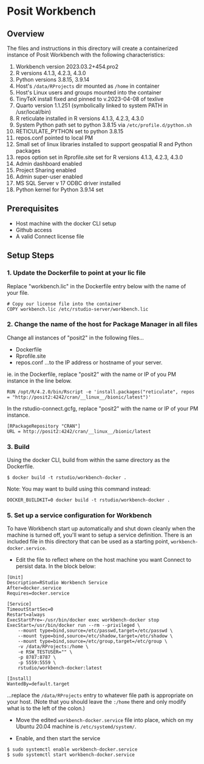 # Posit Workbench

## Overview
The files and instructions in this directory will create a containerized instance of Posit Workbench with the following characteristics:
1. Workbench version 2023.03.2+454.pro2
2. R versions 4.1.3, 4.2.3, 4.3.0
3. Python versions 3.8.15, 3.9.14
4. Host's `/data/RProjects` dir mounted as `/home` in container
5. Host's Linux users and groups mounted into the container
6. TinyTeX install fixed and pinned to v.2023-04-08 of texlive 
7. Quarto version 1.1.251 (symbolically linked to system PATH in /usr/local/bin)
8. R reticulate installed in R versions 4.1.3, 4.2.3, 4.3.0
9. System Python path set to python 3.8.15 via `/etc/profile.d/python.sh`
10. RETICULATE_PYTHON set to python 3.8.15
11. repos.conf pointed to local PM
12. Small set of linux libraries installed to support geospatial R and Python packages
13. repos option set in Rprofile.site set for R versions 4.1.3, 4.2.3, 4.3.0
14. Admin dashboard enabled
15. Project Sharing enabled
16. Admin super-user enabled
17. MS SQL Server v 17 ODBC driver installed
18. Python kernel for Python 3.9.14 set

## Prerequisites
* Host machine with the docker CLI setup
* Github access
* A valid Connect license file

## Setup Steps

### 1. Update the Dockerfile to point at your lic file
Replace "workbench.lic" in the Dockerfile entry below with the name of your file.
```
# Copy our license file into the container
COPY workbench.lic /etc/rstudio-server/workbench.lic
```

### 2. Change the name of the host for Package Manager in all files
Change all instances of "posit2" in the following files...
- Dockerfile
- Rprofile.site
- repos.conf
...to the IP address or hostname of your server.
  

ie. in the Dockerfile, replace "posit2" with the name or IP of you PM instance in the line below.
```
RUN /opt/R/4.2.0/bin/Rscript -e 'install.packages("reticulate", repos = "http://posit2:4242/cran/__linux__/bionic/latest")'
```

In the rstudio-connect.gcfg, replace "posit2" with the name or IP of your PM instance.
```
[RPackageRepository "CRAN"]
URL = http://posit2:4242/cran/__linux__/bionic/latest
```

### 3. Build
Using the docker CLI, build from within the same directory as the Dockerfile.
```
$ docker build -t rstudio/workbench-docker .
```

Note: You may want to build using this command instead:
```
DOCKER_BUILDKIT=0 docker build -t rstudio/workbench-docker .
```

### 5. Set up a service configuration for Workbench
To have Workbench start up automatically and shut down cleanly when the machine is turned off, you'll want to setup a service definition.  There is an included file in this directory that can be used as a starting point, `workbench-docker.service`.  

* Edit the file to reflect where on the host machine you want Connect to persist data.  In the block below:
```
[Unit]
Description=RStudio Workbench Service
After=docker.service
Requires=docker.service

[Service]
TimeoutStartSec=0
Restart=always
ExecStartPre=-/usr/bin/docker exec workbench-docker stop
ExecStart=/usr/bin/docker run --rm --privileged \
    --mount type=bind,source=/etc/passwd,target=/etc/passwd \
    --mount type=bind,source=/etc/shadow,target=/etc/shadow \
    --mount type=bind,source=/etc/group,target=/etc/group \
    -v /data/RProjects:/home \
    -e RSW_TESTUSER="" \
    -p 8787:8787 \
    -p 5559:5559 \
    rstudio/workbench-docker:latest

[Install]
WantedBy=default.target

```
...replace the `/data/RProjects` entry to whatever file path is appropriate on your host. (Note that you should leave the `:/home` there and only modify what is to the left of the colon.)

* Move the edited `workbench-docker.service` file into place, which on my Ubuntu 20.04 machine is `/etc/systemd/system/`.

* Enable, and then start the service
```
$ sudo systemctl enable workbench-docker.service
$ sudo systemctl start workbench-docker.service
```



